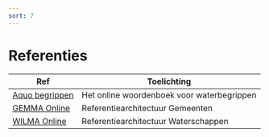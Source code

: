 ```yaml
---
sort: 7
---
```


# Referenties
| Ref | Toelichting |
|-----|-------------|
| [Aquo begrippen](https://aquo.begrippenxl.nl/nl/)| Het online woordenboek voor waterbegrippen |
| [GEMMA Online](https://www.wilmaonline.nl/index.php/Hoofdpagina) | Referentiearchitectuur Gemeenten |
| [WILMA Online](https://www.wilmaonline.nl/index.php/Hoofdpagina) | Referentiearchitectuur Waterschappen |
